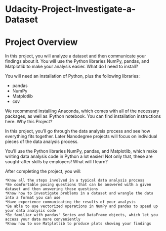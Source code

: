# Udacity-Project-Investigate-a-Dataset
# Project Overview

In this project, you will analyze a dataset and then communicate your findings about it. You will use the Python libraries NumPy, pandas, and Matplotlib to make your analysis easier.
What do I need to install?

You will need an installation of Python, plus the following libraries:

* pandas
* NumPy
* Matplotlib
* csv

We recommend installing Anaconda, which comes with all of the necessary packages, as well as IPython notebook. You can find installation instructions here.
Why this Project?

In this project, you'll go through the data analysis process and see how everything fits together. Later Nanodegree projects will focus on individual pieces of the data analysis process.

You'll use the Python libraries NumPy, pandas, and Matplotlib, which make writing data analysis code in Python a lot easier! Not only that, these are sought-after skills by employers!
What will I learn?

After completing the project, you will:

    *Know all the steps involved in a typical data analysis process
    *Be comfortable posing questions that can be answered with a given dataset and then answering those questions
    *Know how to investigate problems in a dataset and wrangle the data into a format you can use
    *Have experience communicating the results of your analysis
    *Be able to use vectorized operations in NumPy and pandas to speed up your data analysis code
    *Be familiar with pandas' Series and DataFrame objects, which let you access your data more conveniently
    *Know how to use Matplotlib to produce plots showing your findings


